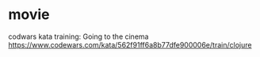 # movie

codwars kata training:  Going to the cinema
https://www.codewars.com/kata/562f91ff6a8b77dfe900006e/train/clojure
